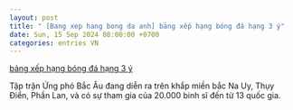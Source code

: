 ```yaml
---
layout: post
title: " [Bang xep hang bong da anh] bảng xếp hạng bóng đá hạng 3 ý"
date: Sun, 15 Sep 2024 08:00:00 +0700
categories: entries VN
---
```

[bảng xếp hạng bóng đá hạng 3 ý](https://nhidong.org.vn/gwcwgwggl.xhtm)

Tập trận Ứng phó Bắc Âu đang diễn ra trên khắp miền bắc Na Uy, Thụy Điển, Phần Lan, và có sự tham gia của 20.000 binh sĩ đến từ 13 quốc gia.


